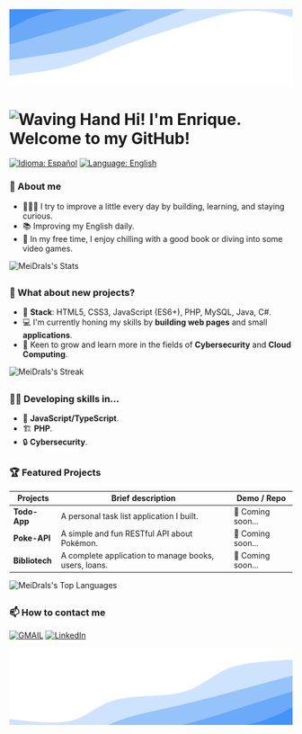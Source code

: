 <img src="https://github.com/MeiDrals/MeiDrals/blob/main/assets/wave-header.svg" alt="wave header" />

# <img width="50" height="50" alt="Waving Hand" src="https://github.com/user-attachments/assets/3d7cdc96-cd9a-4c4f-acf5-6cadbf133589" /> Hi! I'm Enrique. Welcome to my GitHub!

[![Idioma: Español](https://img.shields.io/badge/🌐%20Idioma-Español-red?style=for-the-badge)](README.ES.md)
[![Language: English](https://img.shields.io/badge/🌐%20Language-English-blue?style=for-the-badge)](README.EN.md)

### 🙂 About me

- 👩🏻‍💻 I try to improve a little every day by building, learning, and staying curious.
- 📚 Improving my English daily.
- 🍃 In my free time, I enjoy chilling with a good book or diving into some video games.

![MeiDrals's Stats](https://github-readme-stats.vercel.app/api?username=MeiDrals&theme=react&show_icons=true&hide_border=true&count_private=true)

##

### 🎯 What about new projects?

- 🔧 **Stack**: HTML5, CSS3, JavaScript (ES6+), PHP, MySQL, Java, C#.
- 💻 I'm currently honing my skills by **building web pages** and small **applications**.
- 🧭 Keen to grow and learn more in the fields of **Cybersecurity** and **Cloud Computing**.

![MeiDrals's Streak](https://github-readme-streak-stats.herokuapp.com/?user=MeiDrals&theme=react&hide_border=true)

##

### ✍🏻 Developing skills in...

- 📘 **JavaScript/TypeScript**.
- 🏗️ **PHP**.
- 🔒 **Cybersecurity**.

##

### 🏆 Featured Projects

| Projects       | Brief description                           | Demo / Repo                           |
| -------------- | ------------------------------------------- | ------------------------------------- |
| **Todo-App**   | A personal task list application I built.   | 🔗 Coming soon...                    |
| **Poke-API**   | A simple and fun RESTful API about Pokémon. | 🔗 Coming soon...                    |
| **Bibliotech** | A complete application to manage books, users, loans. | 🔗 Coming soon...          |

![MeiDrals's Top Languages](https://github-readme-stats.vercel.app/api/top-langs/?username=MeiDrals&theme=react&show_icons=true&hide_border=true&layout=compact)

##

### 📫 How to contact me

[![GMAIL](https://img.shields.io/badge/Email-meidrals.desarrollo@gmail.com-%23FFFFFF?labelColor=%23CE3C2F)](mailto:meidrals.desarrollo@gmail.com)
[![LinkedIn](https://img.shields.io/badge/LinkedIn-Enrique%20Madrid%20L%C3%B3pez-%23FFFFFF?labelColor=%230A66C2)](https://www.linkedin.com/in/enrique-madrid-l%C3%B3pez-696896182/)

<img src="https://github.com/MeiDrals/MeiDrals/blob/main/assets/wave-footer.svg" alt="wave header" />
